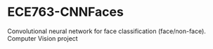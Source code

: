 # ECE763-CNNFaces
Convolutional neural network for face classification (face/non-face). Computer Vision project 
